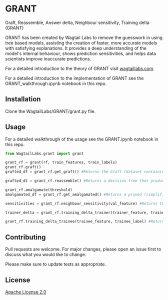 # GRANT

Graft, Reassemble, Answer delta, Neighbour sensitivity, Training delta (GRANT)

GRANT has been created by Wagtail Labs to remove the guesswork in using tree based models, assisting the creation of faster, more accurate models with satisfying explanations. It provides a deep understanding of the model's internal behaviour, shows prediction sensitivities, and helps data scientists improve inaccurate predictions.

For a detailed introduction to the theory of GRANT visit [wagtaillabs.com](https://wagtaillabs.com).

For a detailed introduction to the implementation of GRANT see the GRANT_walkthrough.ipynb notebook in this repo.

## Installation

Clone the WagtailLabs/GRANT/grant.py file.

## Usage

For a detailed walkthrough of the usage see the GRANT.ipynb notebook in this repo.

```python
from WagtailLabs.grant import grant

grant_rf = grant(rf, train_features, train_labels)
grant_rf.graft()
grafted_df = grant_rf.get_graft() #Returns the Graft (dataset containing all decision boundaries) of the Tree Ensemble

grafted_dt = grant_rf.reassemble() #Returns a decision tree that produces the exact same results of the Tree Ensemble in less time

grant_rf.amalgamate(threshold)
amalgamated_df = grant_rf.get_amalgamated() #Returns a pruned (simplified) copy of the Graft where contigious decision boundaries with a prediction difference less than the supplied threshold are merged

sensitivities = grant_rf.neighbour_sensitivity(val_feature) #Returns the change required in explanatory data required to reach each neighbouring decision boundary

trainer_delta = grant_rf.training_delta_trainer(trainer_feature, trainer_label) #Returns the incremental change in result from a given training record to all predictions

grant_rf.training_delta_trainee(trainee_feature, trainee_label) #Returns the incremental change in result from each training record that contributed any given prediction
```

## Contributing
Pull requests are welcome. For major changes, please open an issue first to discuss what you would like to change.

Please make sure to update tests as appropriate.

## License
[Apache License 2.0](https://choosealicense.com/licenses/apache-2.0/)
